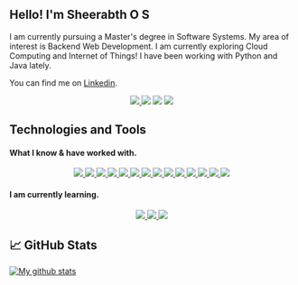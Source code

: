 ## Hello! I'm Sheerabth O S
I am currently pursuing a Master's degree in Software Systems. My area of interest is Backend Web Development. I am currently exploring Cloud Computing and Internet of Things! I have been working with Python and Java lately.

You can find me on <a href='https://www.linkedin.com/in/sheerabth-o-s-57166a190'/>Linkedin</a>. 

<div align='center'>
  <a href='https://www.linkedin.com/in/sheerabth-o-s-57166a190/' target='_blank' rel='noopener' rel='noreferrer'>
    <img src='https://img.shields.io/static/v1?label=LinkedIn&message=Sheerabth O S&color=blue&style=for-the-badge&logo=linkedin' />
  </a>
  <img src='https://img.shields.io/static/v1?label=OS&message=Linux&color=blue&style=for-the-badge&logo=linux' />
  <img src='https://img.shields.io/static/v1?label=Distro&message=Arch%20Linux&color=blue&style=for-the-badge&logo=arch-linux' />
  <img src='https://img.shields.io/static/v1?label=Editor&message=VSCode&color=blue&style=for-the-badge&logo=visual-studio-code' />
  
</div>

## Technologies and Tools

#### What I know & have worked with.
<div align='center'>
  <a href='https://www.python.org/' target='_blank' rel='noopener' rel='noreferrer'>
    <img src='https://img.shields.io/static/v1?label=&message=python&style=for-the-badge&logo=python&logoColor=white&color=3776ab' />
  </a>  
  <a href='https://git-scm.com' target='_blank' rel='noopener' rel='noreferrer'>
    <img src='https://img.shields.io/static/v1?label=&message=git&style=for-the-badge&logo=git&logoColor=white&color=f05032' />
  </a>
  <a href='https://openjdk.java.net/' target='_blank' rel='noopener' rel='noreferrer'>
    <img src='https://img.shields.io/static/v1?label=&message=Java&style=for-the-badge&logo=java&color=007396&logoColor=white' />
  <a href='https://isocpp.org/' target='_blank' rel='noopener' rel='noreferrer'>
    <img src='https://img.shields.io/static/v1?label=&message=C%2B%2B&style=for-the-badge&logo=c%2B%2B&color=00599c' />
  </a>
  </a>
  <a href='https://www.gnu.org/software/bash/' target='_blank' rel='noopener' rel='noreferrer'>
    <img src='https://img.shields.io/static/v1?label=&message=%23%21%2Fbin%2Fbash&logoColor=white&color=grey&style=for-the-badge&logo=gnu-bash&color=4eaa25' />
  </a>
  <a href='https://developer.mozilla.org/en-US/docs/Web/JavaScript' target='_blank' rel='noopener' rel='noreferrer'>
    <img src='https://img.shields.io/static/v1?label=&message=javascript&style=for-the-badge&logo=javascript&logoColor=f7df1e&color=grey' />
  </a>
  <a href='https://www.postman.com/' target='_blank' rel='noopener' rel='noreferrer'>
    <img src='https://img.shields.io/static/v1?label=&message=Postman&color=blue&style=for-the-badge&logo=postman' />
  </a>
  <a href='https://www.mysql.com/' target='_blank' rel='noopener' rel='noreferrer'>
    <img src='https://img.shields.io/static/v1?label=&message=MySQL&color=pink&style=for-the-badge&logoColor=black&logo=mysql' />
  </a>
    <a href='https://www.postgresql.org/' target='_blank' rel='noopener' rel='noreferrer'>
    <img src='https://img.shields.io/static/v1?label=&message=PostgreSQL&color=lightblue&style=for-the-badge&logo=postgresql' />
  </a>
    <a href='https://nodejs.org/en/' target='_blank' rel='noopener' rel='noreferrer'>
    <img src='https://img.shields.io/static/v1?label=&message=Node.js&color=00599c&style=for-the-badge&logo=nodedotjs' />
  </a>
  <a href='https://reactjs.org/' target='_blank' rel='noopener' rel='noreferrer'>
    <img src='https://img.shields.io/static/v1?label=&message=React.js&style=for-the-badge&logo=react&color=61dafb&logoColor=black' />
  </a>
  <a href='https://getbootstrap.com/' target='_blank' rel='noopener' rel='noreferrer'>
    <img src='https://img.shields.io/static/v1?label=&message=Bootstrap&color=563d7c&style=for-the-badge&logo=bootstrap' />
  </a>
  <a href='https://www.docker.com/' target='_blank' rel='noopener' rel='noreferrer'>
    <img src='https://img.shields.io/static/v1?label=&message=Docker&style=for-the-badge&logo=docker&color=2496ed&logoColor=white' />
  </a>
  <a href='https://spark.apache.org/' target='_blank' rel='noopener' rel='noreferrer'>
    <img src='https://img.shields.io/static/v1?label=&message=Apache%20Spark&style=for-the-badge&logo=apache-spark&color=e25a1c&logoColor=white' />
  </a>
</div>

#### I am currently learning.

<div align='center'>
  <a href='https://aws.amazon.com/' target='_blank' rel='noopener' rel='noreferrer'>
    <img src='https://img.shields.io/static/v1?label=&message=Cloud Computing&logoColor=white&style=for-the-badge&logo=amazonaws&color=dc322f' />
  </a>
  <a href='https://developer.android.com/studio' target='_blank' rel='noopener' rel='noreferrer'>
    <img src='https://img.shields.io/static/v1?label=&message=Android%20Development&logoColor=white&style=for-the-badge&logo=androidstudio&color=000000' />
  </a>
  <a href='https://www.blockchain.com/' target='_blank' rel='noopener' rel='noreferrer'>
    <img src='https://img.shields.io/static/v1?label=&message=Blockchain&style=for-the-badge&logo=blockchaindotcom&color=478cbf&logoColor=white' />
  </a>
</div>


## &#x1f4c8; GitHub Stats

[![My github stats](https://github-readme-stats.vercel.app/api?username=Sheerabth&count_private=true&show_icons=true&theme=shades-of-purple)](https://github.com/anuraghazra/github-readme-stats)